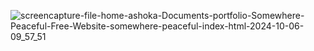 ![screencapture-file-home-ashoka-Documents-portfolio-Somewhere-Peaceful-Free-Website-somewhere-peaceful-index-html-2024-10-06-09_57_51](https://github.com/user-attachments/assets/123d6923-a73e-4429-8e4c-5ceb16c4f285)
